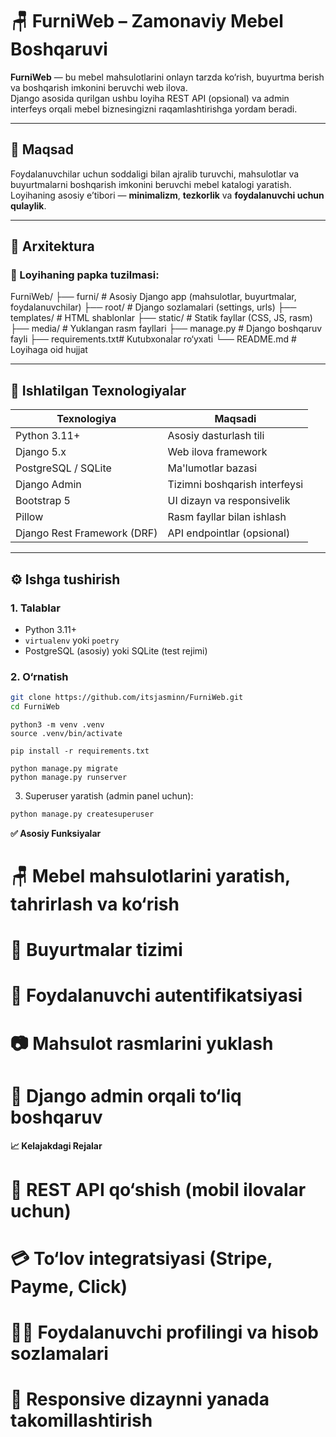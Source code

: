 # 🪑 FurniWeb – Zamonaviy Mebel Boshqaruvi

**FurniWeb** — bu mebel mahsulotlarini onlayn tarzda ko‘rish, buyurtma berish va boshqarish imkonini beruvchi web
ilova.  
Django asosida qurilgan ushbu loyiha REST API (opsional) va admin interfeys orqali mebel biznesingizni raqamlashtirishga
yordam beradi.

---

## 🎯 Maqsad

Foydalanuvchilar uchun soddaligi bilan ajralib turuvchi, mahsulotlar va buyurtmalarni boshqarish imkonini beruvchi mebel
katalogi yaratish.  
Loyihaning asosiy e’tibori — **minimalizm**, **tezkorlik** va **foydalanuvchi uchun qulaylik**.

---

## 🧱 Arxitektura

### 📁 Loyihaning papka tuzilmasi:

FurniWeb/
├── furni/ # Asosiy Django app (mahsulotlar, buyurtmalar, foydalanuvchilar)
├── root/ # Django sozlamalari (settings, urls)
├── templates/ # HTML shablonlar
├── static/ # Statik fayllar (CSS, JS, rasm)
├── media/ # Yuklangan rasm fayllari
├── manage.py # Django boshqaruv fayli
├── requirements.txt# Kutubxonalar ro‘yxati
└── README.md # Loyihaga oid hujjat


---

## 🚀 Ishlatilgan Texnologiyalar

| Texnologiya                 | Maqsadi                       |
|-----------------------------|-------------------------------|
| Python 3.11+                | Asosiy dasturlash tili        |
| Django 5.x                  | Web ilova framework           |
| PostgreSQL / SQLite         | Ma'lumotlar bazasi            |
| Django Admin                | Tizimni boshqarish interfeysi |
| Bootstrap 5                 | UI dizayn va responsivelik    |
| Pillow                      | Rasm fayllar bilan ishlash    |
| Django Rest Framework (DRF) | API endpointlar (opsional)    |

---

## ⚙️ Ishga tushirish

### 1. Talablar

- Python 3.11+
- `virtualenv` yoki `poetry`
- PostgreSQL (asosiy) yoki SQLite (test rejimi)

### 2. O‘rnatish

```bash
git clone https://github.com/itsjasminn/FurniWeb.git
cd FurniWeb
```

```
python3 -m venv .venv
source .venv/bin/activate
```

```
pip install -r requirements.txt
```

```
python manage.py migrate
python manage.py runserver
```

3. Superuser yaratish (admin panel uchun):

```bash
python manage.py createsuperuser
```

**✅ Asosiy Funksiyalar**

# 🪑 Mebel mahsulotlarini yaratish, tahrirlash va ko‘rish

# 🛒 Buyurtmalar tizimi

# 👤 Foydalanuvchi autentifikatsiyasi

# 📷 Mahsulot rasmlarini yuklash

# 🧾 Django admin orqali to‘liq boshqaruv

**📈 Kelajakdagi Rejalar**

# 📱 REST API qo‘shish (mobil ilovalar uchun)

# 💳 To‘lov integratsiyasi (Stripe, Payme, Click)

# 🧍‍♂️ Foydalanuvchi profilingi va hisob sozlamalari

# 📱 Responsive dizaynni yanada takomillashtirish


